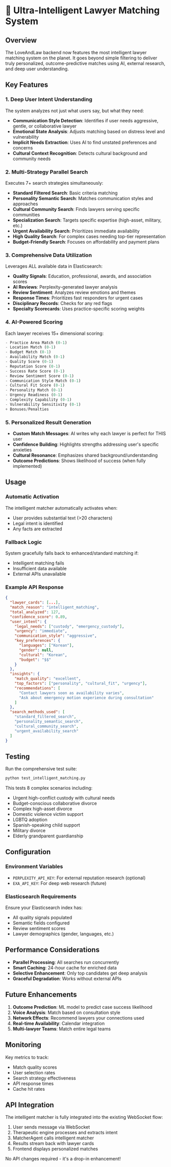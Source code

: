 # 🧠 Ultra-Intelligent Lawyer Matching System

## Overview

The LoveAndLaw backend now features the most intelligent lawyer matching system on the planet. It goes beyond simple filtering to deliver truly personalized, outcome-predictive matches using AI, external research, and deep user understanding.

## Key Features

### 1. **Deep User Intent Understanding**
The system analyzes not just what users say, but what they need:
- **Communication Style Detection**: Identifies if user needs aggressive, gentle, or collaborative lawyer
- **Emotional State Analysis**: Adjusts matching based on distress level and vulnerability
- **Implicit Needs Extraction**: Uses AI to find unstated preferences and concerns
- **Cultural Context Recognition**: Detects cultural background and community needs

### 2. **Multi-Strategy Parallel Search**
Executes 7+ search strategies simultaneously:
- **Standard Filtered Search**: Basic criteria matching
- **Personality Semantic Search**: Matches communication styles and approaches
- **Cultural Community Search**: Finds lawyers serving specific communities
- **Specialization Search**: Targets specific expertise (high-asset, military, etc.)
- **Urgent Availability Search**: Prioritizes immediate availability
- **High Quality Search**: For complex cases needing top-tier representation
- **Budget-Friendly Search**: Focuses on affordability and payment plans

### 3. **Comprehensive Data Utilization**
Leverages ALL available data in Elasticsearch:
- **Quality Signals**: Education, professional, awards, and association scores
- **AI Reviews**: Perplexity-generated lawyer analysis
- **Review Sentiment**: Analyzes review emotions and themes
- **Response Times**: Prioritizes fast responders for urgent cases
- **Disciplinary Records**: Checks for any red flags
- **Specialty Scorecards**: Uses practice-specific scoring weights

### 4. **AI-Powered Scoring**
Each lawyer receives 15+ dimensional scoring:
```python
- Practice Area Match (0-1)
- Location Match (0-1)
- Budget Match (0-1)
- Availability Match (0-1)
- Quality Score (0-1)
- Reputation Score (0-1)
- Success Rate Score (0-1)
- Review Sentiment Score (0-1)
- Communication Style Match (0-1)
- Cultural Fit Score (0-1)
- Personality Match (0-1)
- Urgency Readiness (0-1)
- Complexity Capability (0-1)
- Vulnerability Sensitivity (0-1)
+ Bonuses/Penalties
```

### 5. **Personalized Result Generation**
- **Custom Match Messages**: AI writes why each lawyer is perfect for THIS user
- **Confidence Building**: Highlights strengths addressing user's specific anxieties
- **Cultural Resonance**: Emphasizes shared background/understanding
- **Outcome Predictions**: Shows likelihood of success (when fully implemented)

## Usage

### Automatic Activation
The intelligent matcher automatically activates when:
- User provides substantial text (>20 characters)
- Legal intent is identified
- Any facts are extracted

### Fallback Logic
System gracefully falls back to enhanced/standard matching if:
- Intelligent matching fails
- Insufficient data available
- External APIs unavailable

### Example API Response
```json
{
  "lawyer_cards": [...],
  "match_reason": "intelligent_matching",
  "total_analyzed": 127,
  "confidence_score": 0.89,
  "user_intent": {
    "legal_needs": ["custody", "emergency_custody"],
    "urgency": "immediate",
    "communication_style": "aggressive",
    "key_preferences": {
      "languages": ["Korean"],
      "gender": null,
      "cultural": "Korean",
      "budget": "$$"
    }
  },
  "insights": {
    "match_quality": "excellent",
    "top_factors": ["personality", "cultural_fit", "urgency"],
    "recommendations": [
      "Contact lawyers soon as availability varies",
      "Ask about emergency motion experience during consultation"
    ]
  },
  "search_methods_used": [
    "standard_filtered_search",
    "personality_semantic_search",
    "cultural_community_search",
    "urgent_availability_search"
  ]
}
```

## Testing

Run the comprehensive test suite:
```bash
python test_intelligent_matching.py
```

This tests 8 complex scenarios including:
- Urgent high-conflict custody with cultural needs
- Budget-conscious collaborative divorce
- Complex high-asset divorce
- Domestic violence victim support
- LGBTQ adoption
- Spanish-speaking child support
- Military divorce
- Elderly grandparent guardianship

## Configuration

### Environment Variables
- `PERPLEXITY_API_KEY`: For external reputation research (optional)
- `EXA_API_KEY`: For deep web research (future)

### Elasticsearch Requirements
Ensure your Elasticsearch index has:
- All quality signals populated
- Semantic fields configured
- Review sentiment scores
- Lawyer demographics (gender, languages, etc.)

## Performance Considerations

- **Parallel Processing**: All searches run concurrently
- **Smart Caching**: 24-hour cache for enriched data
- **Selective Enhancement**: Only top candidates get deep analysis
- **Graceful Degradation**: Works without external APIs

## Future Enhancements

1. **Outcome Prediction**: ML model to predict case success likelihood
2. **Voice Analysis**: Match based on consultation style
3. **Network Effects**: Recommend lawyers your connections used
4. **Real-time Availability**: Calendar integration
5. **Multi-lawyer Teams**: Match entire legal teams

## Monitoring

Key metrics to track:
- Match quality scores
- User selection rates
- Search strategy effectiveness
- API response times
- Cache hit rates

## API Integration

The intelligent matcher is fully integrated into the existing WebSocket flow:
1. User sends message via WebSocket
2. Therapeutic engine processes and extracts intent
3. MatcherAgent calls intelligent matcher
4. Results stream back with lawyer cards
5. Frontend displays personalized matches

No API changes required - it's a drop-in enhancement!